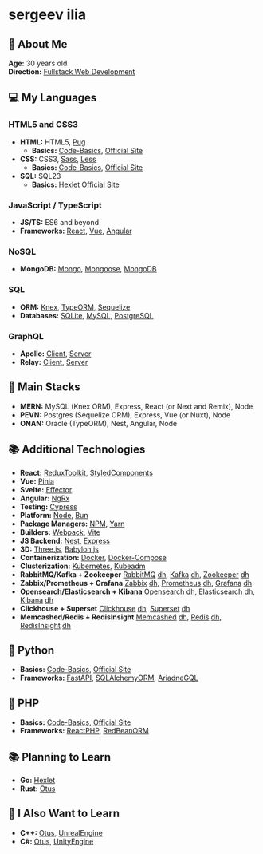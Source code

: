 # sergeev ilia

## 🌟 About Me

**Age:** 30 years old  
**Direction:** [Fullstack Web Development](https://practicum.yandex.ru/profile/web-plus/)  

## 💻 My Languages

### HTML5 and CSS3
- **HTML:** HTML5, [Pug](https://pugjs.org/api/getting-started.html)
  - **Basics:** [Code-Basics](https://code-basics.com/ru/languages/html), [Official Site](https://html.spec.whatwg.org/multipage/)
- **CSS:** CSS3, [Sass](https://sass-lang.com/documentation/), [Less](https://lesscss.org/#overview)
  - **Basics:** [Code-Basics](https://code-basics.com/ru/languages/css), [Official Site](https://www.w3.org/Style/CSS/)
- **SQL:** SQL23
  - **Basics:** [Hexlet](https://ru.hexlet.io/programs/sql-basics-free) [Official Site](https://www.iso.org/standard/76583.html)

### JavaScript / TypeScript
- **JS/TS:** ES6 and beyond
- **Frameworks:** [React](https://react.dev/learn), [Vue](https://vuejs.org/guide/quick-start.html), [Angular](https://angular.io/start)

### NoSQL
- **MongoDB:** [Mongo](https://www.mongodb.com/docs/manual/tutorial/getting-started/), [Mongoose](https://mongoosejs.com/docs/guide.html), [MongoDB](https://www.mongodb.com/docs/drivers/node/current/)

### SQL
- **ORM:** [Knex](https://knexjs.org/guide/), [TypeORM](https://typeorm.io/), [Sequelize](https://sequelize.org/docs/v6/getting-started/)
- **Databases:** [SQLite](https://www.sqlite.org/quickstart.html), [MySQL](https://dev.mysql.com/doc/mysql-getting-started/en/), [PostgreSQL](https://www.postgresql.org/docs/)

### GraphQL
- **Apollo:** [Client](https://www.apollographql.com/docs/react/get-started), [Server](https://www.apollographql.com/docs/apollo-server/getting-started)
- **Relay:** [Client](https://relay.dev/docs/getting-started/installation-and-setup/), [Server](https://relay.dev/docs/guides/graphql-server-specification/)

## 🔧 Main Stacks
- **MERN:** MySQL (Knex ORM), Express, React (or Next and Remix), Node
- **PEVN:** Postgres (Sequelize ORM), Express, Vue (or Nuxt), Node
- **ONAN:** Oracle (TypeORM), Nest, Angular, Node

## 📚 Additional Technologies

- **React:** [ReduxToolkit](https://redux-toolkit.js.org/introduction/getting-started), [StyledComponents](https://styled-components.com/docs/basics#getting-started)
- **Vue:** [Pinia](https://pinia.vuejs.org/getting-started.html)
- **Svelte:** [Effector](https://effector.dev/ru/introduction/motivation/)
- **Angular:** [NgRx](https://next.ngrx.io/guide/store)
- **Testing:** [Cypress](https://docs.cypress.io/guides/getting-started/installing-cypress)
- **Platform:** [Node](https://nodejs.org/en/learn/getting-started/introduction-to-nodejs), [Bun](https://bun.sh/docs)
- **Package Managers:** [NPM](https://docs.npmjs.com/getting-started), [Yarn](https://yarnpkg.com/getting-started)
- **Builders:** [Webpack](https://webpack.js.org/guides/getting-started/), [Vite](https://vitejs.dev/guide/)
- **JS Backend:** [Nest](https://docs.nestjs.com/), [Express](https://expressjs.com/en/starter/hello-world.html)
- **3D:** [Three.js](https://threejs.org/docs/index.html#manual/en/introduction/Installation), [Babylon.js](https://doc.babylonjs.com/journey)
- **Containerization:** [Docker](https://www.docker.com/get-started/), [Docker-Compose](https://docs.docker.com/compose/)
- **Clusterization:** [Kubernetes](https://kubernetes.io/docs/home/), [Kubeadm](https://kubernetes.io/docs/setup/production-environment/tools/kubeadm/install-kubeadm/)
- **RabbitMQ/Kafka + Zookeeper** [RabbitMQ](https://www.rabbitmq.com/tutorials) [dh](https://hub.docker.com/_/rabbitmq), [Kafka](https://kafka.apache.org/documentation/) [dh](https://hub.docker.com/r/bitnami/kafka), [Zookeeper](https://zookeeper.apache.org/doc/r3.9.3/index.html) [dh](https://hub.docker.com/r/bitnami/zookeeper)
- **Zabbix/Prometheus + Grafana** [Zabbix](https://www.zabbix.com/documentation/7.0/ru/manual) [dh](https://hub.docker.com/r/zabbix/zabbix-web-nginx-pgsql), [Prometheus](https://prometheus.io/docs/introduction/overview/) [dh](https://hub.docker.com/r/prom/prometheus), [Grafana](https://grafana.com/docs/grafana/latest/) [dh](https://hub.docker.com/r/grafana/grafana)
- **Opensearch/Elasticsearch + Kibana** [Opensearch](https://www.opensearch.org/docs/latest/getting-started/) [dh](https://hub.docker.com/r/redis/redisinsight), [Elasticsearch](https://www.elastic.co/guide/en/elasticsearch/reference/current/getting-started.html) [dh](https://hub.docker.com/_/elasticsearch), [Kibana](https://www.elastic.co/guide/en/kibana/current/get-started.html) [dh](https://hub.docker.com/_/kibana)
- **Clickhouse + Superset** [Clickhouse](https://clickhouse.com/docs/cloud/get-started/cloud-quick-start) [dh](https://hub.docker.com/_/clickhouse), [Superset](https://superset.apache.org/docs/intro) [dh](https://hub.docker.com/r/apache/superset)
- **Memcashed/Redis + RedisInsight** [Memcashed](https://docs.memcached.org/) [dh](https://hub.docker.com/_/memcached), [Redis](https://redis.io/docs/latest/) [dh](https://hub.docker.com/_/redis), [RedisInsight](https://redis-doc.netlify.app/docs/connect/insight/) [dh](https://hub.docker.com/r/redis/redisinsight)

## 🐍 Python
- **Basics:** [Code-Basics](https://code-basics.com/ru/languages/python), [Official Site](https://www.python.org/about/gettingstarted/)
- **Frameworks:** [FastAPI](https://fastapi.tiangolo.com/learn/), [SQLAlchemyORM](https://docs.sqlalchemy.org/en/20/intro.html#documentation-overview), [AriadneGQL](https://ariadnegraphql.org/docs/intro)

## 🐘 PHP
- **Basics:** [Code-Basics](https://code-basics.com/ru/languages/php), [Official Site](https://www.php.net/docs.php)
- **Frameworks:** [ReactPHP](https://reactphp.org/), [RedBeanORM](https://redbeanphp.com/api/index.html)

## 📚 Planning to Learn
- **Go:** [Hexlet](https://code-basics.com/ru/languages/go)
- **Rust:** [Otus](https://otus.ru/lessons/rust-developer-basic/)

## 🧠 I Also Want to Learn
- **C++:** [Otus](https://otus.ru/lessons/cpp-specialization/), [UnrealEngine](https://www.unrealengine.com/en-US)
- **C#:** [Otus](https://otus.ru/lessons/c-sharp-specialization/), [UnityEngine](https://unity.com)
